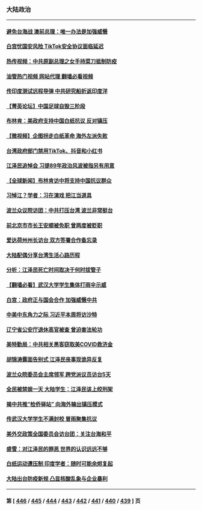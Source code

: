 ### 大陆政治
---
#### [避免台海战 澳前总理：唯一办法是加强威慑](../../pages/ncid277/n13879719.md?12070845) 
#### [白宫忧国安风险 TikTok安全协议面临延迟](../../pages/ncid277/n13879684.md?12070845) 
#### [热传视频：中共原副总理之女手持菜刀抵制防疫](../../pages/ncid277/n13879663.md?12070845) 
#### [油管热门视频 网站代理 翻墙必看视频](http://138.2.39.72:81/youtube.html?epic-marker?12070845)
#### [传印度测试远程导弹 中共研究船折返印度洋](../../pages/ncid277/n13879630.md?12070845) 
#### [【菁英论坛】中国足球自毁三阶段](../../pages/ncid277/n13879573.md?12070845) 
#### [布林肯：美政府支持中国白纸抗议 反对镇压](../../pages/ncid277/n13879629.md?12070845) 
#### [【微视频】企图拐走白纸革命 海外左派失败](../../pages/ncid277/n13879560.md?12070845) 
#### [台湾政府部门禁用TikTok、抖音和小红书](../../pages/ncid277/n13879489.md?12070845) 
#### [江泽民追悼会 习提89年政治风波被指另有用意](../../pages/ncid277/n13879438.md?12070845) 
#### [【全球新闻】布林肯访中将支持中国抗议群众](../../pages/ncid277/n13879543.md?12070845) 
#### [习悼江？学者：习在演戏 把江当道具](../../pages/ncid277/n13879382.md?12070845) 
#### [波兰众议院访团：中共打压台湾 波兰非常挺台](../../pages/ncid277/n13879433.md?12070845) 
#### [前北京市市长王安顺被免职 曾两度被贬职](../../pages/ncid277/n13879386.md?12070845) 
#### [爱达荷州州长访台 双方签署合作备忘录](../../pages/ncid277/n13879325.md?12070845) 
#### [大陆配偶分享台湾生活心路历程](../../pages/ncid277/n13879300.md?12070845) 
#### [分析：江泽民死亡时间取决于何时拔管子](../../pages/ncid277/n13879271.md?12070845) 
#### [【翻墙必看】武汉大学学生集体打雨伞示威](../../pages/ncid277/n13879194.md?12070845) 
#### [白宫：政府正与国会合作 加强威慑中共](../../pages/ncid277/n13879133.md?12070845) 
#### [中美中东角力之际 习近平本周将访沙特](../../pages/ncid277/n13879110.md?12070845) 
#### [辽宁省公安厅退休高官被查 曾迫害法轮功](../../pages/ncid277/n13878999.md?12070845) 
#### [美特勤局：中共相关黑客窃取美COVID救济金](../../pages/ncid277/n13879086.md?12070845) 
#### [胡锦涛露面告别式 江泽民丧事现诡异反复](../../pages/ncid277/n13879061.md?12070845) 
#### [波兰众院委员会主席领军 跨党派议员访台5天](../../pages/ncid277/n13878920.md?12070845) 
#### [全民被禁娱一天 大陆学生：江泽民该上绞刑架](../../pages/ncid277/n13878932.md?12070845) 
#### [揭中共推“检侨驿站” 向海外输出镇压模式](../../pages/ncid277/n13878090.md?12070845) 
#### [传武汉大学学生不满封校 冒雨聚集抗议](../../pages/ncid277/n13878880.md?12070845) 
#### [美外交政策全国委员会访台团：关注台海和平](../../pages/ncid277/n13878862.md?12070845) 
#### [盛雪：对江泽民的罪恶 世界的认识远远不够](../../pages/ncid277/n13878845.md?12070845) 
#### [白纸运动遭压制 印度学者：随时可能余烬复起](../../pages/ncid277/n13878910.md?12070845) 
#### [大陆出台防疫新规 凸显核酸乱象与企业暴利](../../pages/ncid277/n13878728.md?12070845) 

---
#### 第 [ [446](./446.md?12070845) / [445](./445.md?12070845) / [444](./444.md?12070845) / [443](./443.md?12070845) / [442](./442.md?12070845) / [441](./441.md?12070845) / [440](./440.md?12070845) / [439](./439.md?12070845) ] 页
